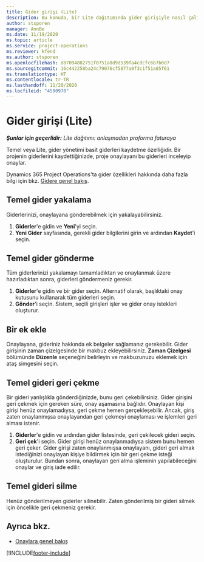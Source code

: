 ```yaml
---
title: Gider girişi (Lite)
description: Bu konuda, bir Lite dağıtımında gider girişiyle nasıl çalışılacağı hakkında bilgiler sağlanmaktadır.
author: stsporen
manager: AnnBe
ms.date: 11/19/2020
ms.topic: article
ms.service: project-operations
ms.reviewer: kfend
ms.author: stsporen
ms.openlocfilehash: d87094882751f0751a8d9d539fa4cdcfc6b7b0d7
ms.sourcegitcommit: 16c442258ba24c79076cf5877a0f3c1f51a85f61
ms.translationtype: HT
ms.contentlocale: tr-TR
ms.lasthandoff: 11/20/2020
ms.locfileid: "4590970"
---
```

# <a name="expense-entry-lite"></a>Gider girişi (Lite)

_**Şunlar için geçerlidir:** Lite dağıtımı: anlaşmadan proforma faturaya_

Temel veya Lite, gider yönetimi basit giderleri kaydetme özelliğidir. Bir projenin giderlerini kaydettiğinizde, proje onaylayanı bu giderleri inceleyip onaylar.

Dynamics 365 Project Operations'ta gider özellikleri hakkında daha fazla bilgi için bkz. [Gidere genel bakış](expense-overview.md).

## <a name="capture-a-basic-expense"></a>Temel gider yakalama

Giderlerinizi, onaylayana gönderebilmek için yakalayabilirsiniz.

1. **Giderler**'e gidin ve **Yeni**'yi seçin.
2. **Yeni Gider** sayfasında, gerekli gider bilgilerini girin ve ardından **Kaydet**'i seçin.

## <a name="submit-a-basic-expense"></a>Temel gider gönderme

Tüm giderlerinizi yakalamayı tamamladıktan ve onaylanmak üzere hazırladıktan sonra, giderleri göndermeniz gerekir.

1. **Giderler**'e gidin ve bir gider seçin. Alternatif olarak, başlıktaki onay kutusunu kullanarak tüm giderleri seçin.
2. **Gönder**'i seçin. Sistem, seçili girişleri işler ve gider onay istekleri oluşturur.

## <a name="add-an-attachment"></a>Bir ek ekle

Onaylayana, gideriniz hakkında ek belgeler sağlamanız gerekebilir. Gider girişinin zaman çizelgesinde bir makbuz ekleyebilirsiniz. **Zaman Çizelgesi** bölümünde **Düzenle** seçeneğini belirleyin ve makbuzunuzu eklemek için ataş simgesini seçin.

## <a name="recall-a-basic-expense"></a>Temel gideri geri çekme

Bir gideri yanlışlıkla gönderdiğinizde, bunu geri çekebilirsiniz. Gider girişini geri çekmek için gereken süre, onay aşamasına bağlıdır.  Onaylayan kişi girişi henüz onaylamadıysa, geri çekme hemen gerçekleşebilir. Ancak, giriş zaten onaylanmışsa onaylayandan geri çekmeyi onaylaması ve işlemleri geri alması istenir.

1. **Giderler**'e gidin ve ardından gider listesinde, geri çekilecek gideri seçin.
2. **Geri çek**'i seçin. Gider girişi henüz onaylanmadıysa sistem bunu hemen geri çeker. Gider girişi zaten onaylanmışsa onaylayanı, gideri geri almak istediğinizi onaylayan kişiye bildirmek için bir geri çekme isteği oluşturulur. Bundan sonra, onaylayan geri alma işleminin yapılabileceğini onaylar ve giriş iade edilir.

## <a name="delete-a-basic-expense"></a>Temel gideri silme

Henüz gönderilmeyen giderler silinebilir. Zaten gönderilmiş bir gideri silmek için öncelikle geri çekmeniz gerekir.

## <a name="see-also"></a>Ayrıca bkz.

- [Onaylara genel bakış](../approvals/approvals-overview.md)


[!INCLUDE[footer-include](../includes/footer-banner.md)]